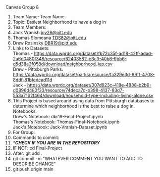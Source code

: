 Canvas Group 8<br>
1. Team Name: Team Name
2. Topic: Easiest Neighborhood to have a dog in
3. Team Members:
4. Jack Vranish jgv26@pitt.edu
5. Thomas Slomeana TDS82@pitt.edu
6. Drew Rosinsky DBR19@pitt.edu
7. Links to Datasets:
<br>Thomas - https://data.wprdc.org/dataset/fb72c35f-ad18-42ff-adad-2a6d0480f348/resource/62403582-e6c3-40b6-9bb6-d5d38e3f058d/download/neighborhood_iep.csv
<br>Drew - Pittsburgh Parks: https://data.wprdc.org/dataset/parks/resource/fa329e3d-89ff-4708-8ddf-81bfedcad11d
<br>Jack - https://data.wprdc.org/dataset/307d923c-418e-4838-b2b9-d0896d483f33/resource/74deca7d-b398-4137-83d7-553a7162f464/download/household-type-including-living-alone.csv
9. This Project is based around using data from Pittsburgh databases to determine which neighborhood is the best to raise a dog in.
<br>Notebooks:
<br>Drew's Notebook: dbr19-Final-Project.ipynb
<br>Thomas's Notebook: Thomas-Final-Notebook.ipynb
<br>Jack's Notebook: Jack-Vranish-Dataset.ipynb
11. For Group:
12. Commands to commit:
13. ****CHECK IF YOU ARE IN THE REPOSITORY***
14. IF NOT: cd Final-Project
15. After: git add .
16. git commit -m "WHATEVER COMMENT YOU WANT TO ADD TO DESCRIBE CHANGE"
17. git push origin main

